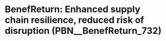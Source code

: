 # BenefReturn: __Enhanced supply chain resilience, reduced risk of disruption__ (PBN__BenefReturn_732)

